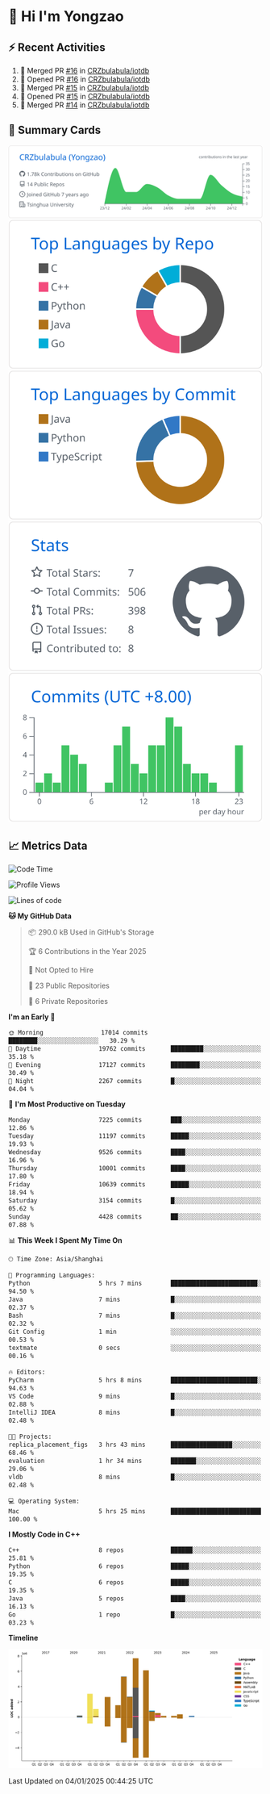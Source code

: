 # 👋 Hi I'm Yongzao

## ⚡ Recent Activities
<!--START_SECTION:activity-->
1. 🎉 Merged PR [#16](https://github.com/CRZbulabula/iotdb/pull/16) in [CRZbulabula/iotdb](https://github.com/CRZbulabula/iotdb)
2. 💪 Opened PR [#16](https://github.com/CRZbulabula/iotdb/pull/16) in [CRZbulabula/iotdb](https://github.com/CRZbulabula/iotdb)
3. 🎉 Merged PR [#15](https://github.com/CRZbulabula/iotdb/pull/15) in [CRZbulabula/iotdb](https://github.com/CRZbulabula/iotdb)
4. 💪 Opened PR [#15](https://github.com/CRZbulabula/iotdb/pull/15) in [CRZbulabula/iotdb](https://github.com/CRZbulabula/iotdb)
5. 🎉 Merged PR [#14](https://github.com/CRZbulabula/iotdb/pull/14) in [CRZbulabula/iotdb](https://github.com/CRZbulabula/iotdb)
<!--END_SECTION:activity-->

## 🎑 Summary Cards

[![](https://raw.githubusercontent.com/CRZbulabula/CRZbulabula/main/profile-summary-card-output/github/0-profile-details.svg)](https://github.com/vn7n24fzkq/github-profile-summary-cards)
[![](https://raw.githubusercontent.com/CRZbulabula/CRZbulabula/main/profile-summary-card-output/github/1-repos-per-language.svg)](https://github.com/vn7n24fzkq/github-profile-summary-cards) [![](https://raw.githubusercontent.com/CRZbulabula/CRZbulabula/main/profile-summary-card-output/github/2-most-commit-language.svg)](https://github.com/vn7n24fzkq/github-profile-summary-cards)
[![](https://raw.githubusercontent.com/CRZbulabula/CRZbulabula/main/profile-summary-card-output/github/3-stats.svg)](https://github.com/vn7n24fzkq/github-profile-summary-cards) [![](https://raw.githubusercontent.com/CRZbulabula/CRZbulabula/main/profile-summary-card-output/github/4-productive-time.svg)](https://github.com/vn7n24fzkq/github-profile-summary-cards)

## 📈 Metrics Data

<!--START_SECTION:waka-->
![Code Time](http://img.shields.io/badge/Code%20Time-802%20hrs%2025%20mins-blue)

![Profile Views](http://img.shields.io/badge/Profile%20Views-0-blue)

![Lines of code](https://img.shields.io/badge/From%20Hello%20World%20I%27ve%20Written-32.3%20million%20lines%20of%20code-blue)

**🐱 My GitHub Data** 

> 📦 290.0 kB Used in GitHub's Storage 
 > 
> 🏆 6 Contributions in the Year 2025
 > 
> 🚫 Not Opted to Hire
 > 
> 📜 23 Public Repositories 
 > 
> 🔑 6 Private Repositories 
 > 
**I'm an Early 🐤** 

```text
🌞 Morning                17014 commits       ████████░░░░░░░░░░░░░░░░░   30.29 % 
🌆 Daytime                19762 commits       █████████░░░░░░░░░░░░░░░░   35.18 % 
🌃 Evening                17127 commits       ████████░░░░░░░░░░░░░░░░░   30.49 % 
🌙 Night                  2267 commits        █░░░░░░░░░░░░░░░░░░░░░░░░   04.04 % 
```
📅 **I'm Most Productive on Tuesday** 

```text
Monday                   7225 commits        ███░░░░░░░░░░░░░░░░░░░░░░   12.86 % 
Tuesday                  11197 commits       █████░░░░░░░░░░░░░░░░░░░░   19.93 % 
Wednesday                9526 commits        ████░░░░░░░░░░░░░░░░░░░░░   16.96 % 
Thursday                 10001 commits       ████░░░░░░░░░░░░░░░░░░░░░   17.80 % 
Friday                   10639 commits       █████░░░░░░░░░░░░░░░░░░░░   18.94 % 
Saturday                 3154 commits        █░░░░░░░░░░░░░░░░░░░░░░░░   05.62 % 
Sunday                   4428 commits        ██░░░░░░░░░░░░░░░░░░░░░░░   07.88 % 
```


📊 **This Week I Spent My Time On** 

```text
🕑︎ Time Zone: Asia/Shanghai

💬 Programming Languages: 
Python                   5 hrs 7 mins        ████████████████████████░   94.50 % 
Java                     7 mins              █░░░░░░░░░░░░░░░░░░░░░░░░   02.37 % 
Bash                     7 mins              █░░░░░░░░░░░░░░░░░░░░░░░░   02.32 % 
Git Config               1 min               ░░░░░░░░░░░░░░░░░░░░░░░░░   00.53 % 
textmate                 0 secs              ░░░░░░░░░░░░░░░░░░░░░░░░░   00.16 % 

🔥 Editors: 
PyCharm                  5 hrs 8 mins        ████████████████████████░   94.63 % 
VS Code                  9 mins              █░░░░░░░░░░░░░░░░░░░░░░░░   02.88 % 
IntelliJ IDEA            8 mins              █░░░░░░░░░░░░░░░░░░░░░░░░   02.48 % 

🐱‍💻 Projects: 
replica_placement_figs   3 hrs 43 mins       █████████████████░░░░░░░░   68.46 % 
evaluation               1 hr 34 mins        ███████░░░░░░░░░░░░░░░░░░   29.06 % 
vldb                     8 mins              █░░░░░░░░░░░░░░░░░░░░░░░░   02.48 % 

💻 Operating System: 
Mac                      5 hrs 25 mins       █████████████████████████   100.00 % 
```

**I Mostly Code in C++** 

```text
C++                      8 repos             ██████░░░░░░░░░░░░░░░░░░░   25.81 % 
Python                   6 repos             █████░░░░░░░░░░░░░░░░░░░░   19.35 % 
C                        6 repos             █████░░░░░░░░░░░░░░░░░░░░   19.35 % 
Java                     5 repos             ████░░░░░░░░░░░░░░░░░░░░░   16.13 % 
Go                       1 repo              █░░░░░░░░░░░░░░░░░░░░░░░░   03.23 % 
```



**Timeline**

![Lines of Code chart](https://raw.githubusercontent.com/CRZbulabula/CRZbulabula/main/assets/bar_graph.png)


 Last Updated on 04/01/2025 00:44:25 UTC
<!--END_SECTION:waka-->

